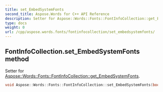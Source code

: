 ```yaml
---
title: set_EmbedSystemFonts
second_title: Aspose.Words for C++ API Reference
description: Setter for Aspose::Words::Fonts::FontInfoCollection::get_EmbedSystemFonts. 
type: docs
weight: 0
url: /cpp/aspose.words.fonts/fontinfocollection/set_embedsystemfonts/
---
```

## FontInfoCollection.set_EmbedSystemFonts method


Setter for [Aspose::Words::Fonts::FontInfoCollection::get_EmbedSystemFonts](./get_embedsystemfonts/).

```cpp
void Aspose::Words::Fonts::FontInfoCollection::set_EmbedSystemFonts(bool value)
```

